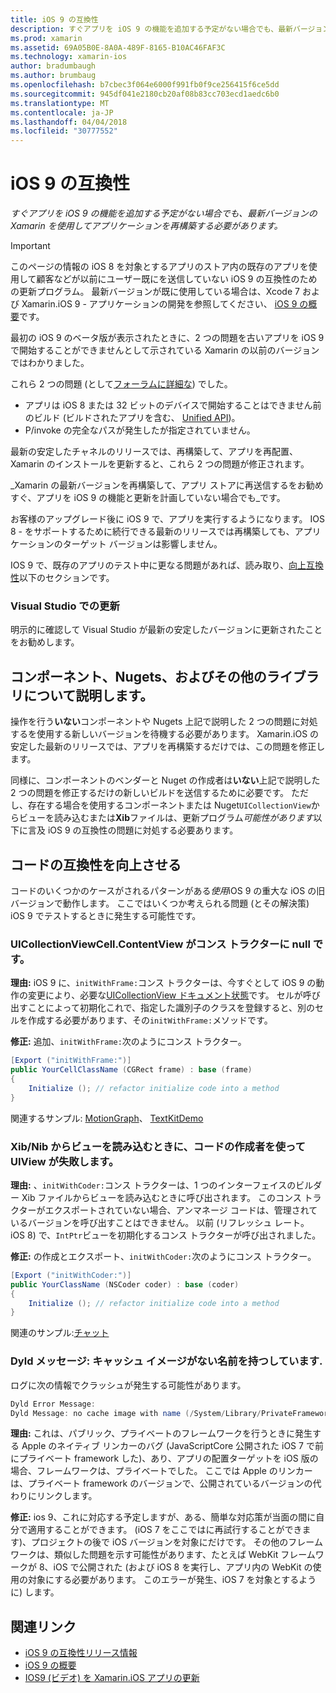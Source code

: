 ```yaml
---
title: iOS 9 の互換性
description: すぐアプリを iOS 9 の機能を追加する予定がない場合でも、最新バージョンの Xamarin を使用してアプリケーションを再構築する必要があります。
ms.prod: xamarin
ms.assetid: 69A05B0E-8A0A-489F-8165-B10AC46FAF3C
ms.technology: xamarin-ios
author: bradumbaugh
ms.author: brumbaug
ms.openlocfilehash: b7cbec3f064e6000f991fb0f9ce256415f6ce5dd
ms.sourcegitcommit: 945df041e2180cb20af08b83cc703ecd1aedc6b0
ms.translationtype: MT
ms.contentlocale: ja-JP
ms.lasthandoff: 04/04/2018
ms.locfileid: "30777552"
---
```

# <a name="ios-9-compatibility"></a>iOS 9 の互換性

_すぐアプリを iOS 9 の機能を追加する予定がない場合でも、最新バージョンの Xamarin を使用してアプリケーションを再構築する必要があります。_

> [!IMPORTANT]
> このページの情報の iOS 8 を対象とするアプリのストア内の既存のアプリを使用して顧客などが以前にユーザー既にを送信していない iOS 9 の互換性のための更新プログラム。 最新バージョンが既に使用している場合は、Xcode 7 および Xamarin.iOS 9 - アプリケーションの開発を参照してください、 [iOS 9 の概要](~/ios/platform/introduction-to-ios9/index.md)です。

最初の iOS 9 のベータ版が表示されたときに、2 つの問題を古いアプリを iOS 9 で開始することができませんとして示されている Xamarin の以前のバージョンではわかりました。

これら 2 つの問題 (として[フォーラムに詳細な](http://forums.xamarin.com/discussion/comment/131529/#Comment_131529)) でした。

- アプリは iOS 8 または 32 ビットのデバイスで開始することはできません前のビルド (ビルドされたアプリを含む、 [Unified API](~/cross-platform/macios/unified/index.md))。
- P/invoke の完全なパスが発生したが指定されていません。

最新の安定したチャネルのリリースでは、再構築して、アプリを再配置、Xamarin のインストールを更新すると、これら 2 つの問題が修正されます。

_Xamarin の最新バージョンを再構築して、アプリ ストアに再送信するをお勧めすぐ、アプリを iOS 9 の機能と更新を計画していない場合でも_です。



お客様のアップグレード後に iOS 9 で、アプリを実行するようになります。
IOS 8 - をサポートするために続行できる最新のリリースでは再構築しても、アプリケーションのターゲット バージョンは影響しません。

IOS 9 で、既存のアプリのテスト中に更なる問題があれば、読み取り、[向上互換性](#compat)以下のセクションです。


### <a name="updating-with-visual-studio"></a>Visual Studio での更新

明示的に確認して Visual Studio が最新の安定したバージョンに更新されたことをお勧めします。

## <a name="what-about-components-nugets-and-other-libraries"></a>コンポーネント、Nugets、およびその他のライブラリについて説明します。

操作を行う**いない**コンポーネントや Nugets 上記で説明した 2 つの問題に対処するを使用する新しいバージョンを待機する必要があります。
Xamarin.iOS の安定した最新のリリースでは、アプリを再構築するだけでは、この問題を修正します。

同様に、コンポーネントのベンダーと Nuget の作成者は**いない**上記で説明した 2 つの問題を修正するだけの新しいビルドを送信するために必要です。 ただし、存在する場合を使用するコンポーネントまたは Nuget`UICollectionView`からビューを読み込むまたは**Xib**ファイルは、更新プログラム*可能性があります*以下に言及 iOS 9 の互換性の問題に対処する必要あります。


<a name="compat" />

## <a name="improving-compatibility-in-your-code"></a>コードの互換性を向上させる

コードのいくつかのケースがされるパターンがある*使用*iOS 9 の重大な iOS の旧バージョンで動作します。 ここではいくつか考えられる問題 (とその解決策) iOS 9 でテストするときに発生する可能性です。

### <a name="uicollectionviewcellcontentview-is-null-in-constructors"></a>UICollectionViewCell.ContentView がコンス トラクターに null です。

**理由:** iOS 9 に、`initWithFrame:`コンス トラクターは、今すぐとして iOS 9 の動作の変更により、必要な[UICollectionView ドキュメント状態](https://developer.apple.com/library/ios/documentation/UIKit/Reference/UICollectionView_class/#//apple_ref/occ/instm/UICollectionView/dequeueReusableCellWithReuseIdentifier:forIndexPath)です。 セルが呼び出すことによって初期化これで、指定した識別子のクラスを登録すると、別のセルを作成する必要があります、その`initWithFrame:`メソッドです。

**修正:** 追加、`initWithFrame:`次のようにコンス トラクター。

```csharp
[Export ("initWithFrame:")]
public YourCellClassName (CGRect frame) : base (frame)
{
    Initialize (); // refactor initialize code into a method
}
```

関連するサンプル: [MotionGraph](https://github.com/xamarin/monotouch-samples/commit/3c1b7a4170c001e7290db9babb2b7a6dddeb8bcb)、 [TextKitDemo](https://github.com/xamarin/monotouch-samples/commit/23ea01b37326963b5ebf68bbcc1edd51c66a28d6)



### <a name="uiview-fails-to-init-with-coder-when-loading-a-view-from-a-xibnib"></a>Xib/Nib からビューを読み込むときに、コードの作成者を使って UIView が失敗します。

**理由:** 、`initWithCoder:`コンス トラクターは、1 つのインターフェイスのビルダー Xib ファイルからビューを読み込むときに呼び出されます。 このコンス トラクターがエクスポートされていない場合、アンマネージ コードは、管理されているバージョンを呼び出すことはできません。 以前 (リフレッシュ レート。 iOS 8) で、`IntPtr`ビューを初期化するコンス トラクターが呼び出されました。

**修正:** の作成とエクスポート、`initWithCoder:`次のようにコンス トラクター。

```csharp
[Export ("initWithCoder:")]
public YourClassName (NSCoder coder) : base (coder)
{
    Initialize (); // refactor initialize code into a method
}
```

関連のサンプル:[チャット](https://github.com/xamarin/monotouch-samples/commit/7b81138d52e5f3f1aa3769fcb08f46122e9b6a88)


### <a name="dyld-message-no-cache-image-with-name"></a>Dyld メッセージ: キャッシュ イメージがない名前を持つしています.

ログに次の情報でクラッシュが発生する可能性があります。

```csharp
Dyld Error Message:
Dyld Message: no cache image with name (/System/Library/PrivateFrameworks/JavaScriptCore.framework/JavaScriptCore)
```

**理由:** これは、パブリック、プライベートのフレームワークを行うときに発生する Apple のネイティブ リンカーのバグ (JavaScriptCore 公開された iOS 7 で前にプライベート framework した)、あり、アプリの配置ターゲットを iOS 版の場合、フレームワークは、プライベートでした。 ここでは Apple のリンカーは、プライベート framework のバージョンで、公開されているバージョンの代わりにリンクします。

**修正:** ios 9、これに対応する予定しますが、ある、簡単な対応策が当面の間に自分で適用することができます。 (iOS 7 をここではに再試行することができます)、プロジェクトの後で iOS バージョンを対象にだけです。 その他のフレームワークは、類似した問題を示す可能性があります、たとえば WebKit フレームワークが 8、iOS で公開された (および iOS 8 を実行し、アプリ内の WebKit の使用の対象にする必要があります。 このエラーが発生、iOS 7 を対象とするように) します。



## <a name="related-links"></a>関連リンク

- [iOS 9 の互換性リリース情報](https://releases.xamarin.com/ios-hotfix-for-ios-9-preview-xcode-6/)
- [iOS 9 の概要](~/ios/platform/introduction-to-ios9/index.md)
- [IOS9 (ビデオ) を Xamarin.iOS アプリの更新](https://university.xamarin.com/lightninglectures/Updating-your-XamariniOS-apps-to-iOS9)
